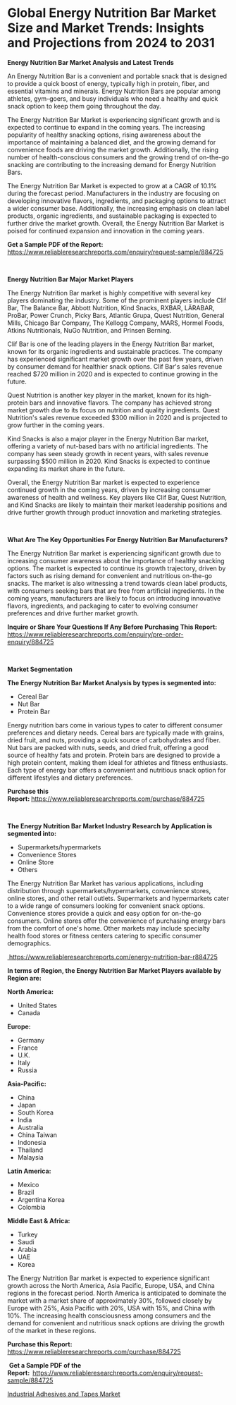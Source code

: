 <p><h1>Global Energy Nutrition Bar Market Size and Market Trends: Insights and Projections from 2024 to 2031</h1></p><p><strong>Energy Nutrition Bar Market Analysis and Latest Trends</strong></p>
<p><p>An Energy Nutrition Bar is a convenient and portable snack that is designed to provide a quick boost of energy, typically high in protein, fiber, and essential vitamins and minerals. Energy Nutrition Bars are popular among athletes, gym-goers, and busy individuals who need a healthy and quick snack option to keep them going throughout the day.</p><p>The Energy Nutrition Bar Market is experiencing significant growth and is expected to continue to expand in the coming years. The increasing popularity of healthy snacking options, rising awareness about the importance of maintaining a balanced diet, and the growing demand for convenience foods are driving the market growth. Additionally, the rising number of health-conscious consumers and the growing trend of on-the-go snacking are contributing to the increasing demand for Energy Nutrition Bars.</p><p>The Energy Nutrition Bar Market is expected to grow at a CAGR of 10.1% during the forecast period. Manufacturers in the industry are focusing on developing innovative flavors, ingredients, and packaging options to attract a wider consumer base. Additionally, the increasing emphasis on clean label products, organic ingredients, and sustainable packaging is expected to further drive the market growth. Overall, the Energy Nutrition Bar Market is poised for continued expansion and innovation in the coming years.</p></p>
<p><strong>Get a Sample PDF of the Report:&nbsp;</strong> <a href="https://www.reliableresearchreports.com/enquiry/request-sample/884725">https://www.reliableresearchreports.com/enquiry/request-sample/884725</a></p>
<p>&nbsp;</p>
<p><strong>Energy Nutrition Bar Major Market Players</strong></p>
<p><p>The Energy Nutrition Bar market is highly competitive with several key players dominating the industry. Some of the prominent players include Clif Bar, The Balance Bar, Abbott Nutrition, Kind Snacks, RXBAR, LÄRABAR, ProBar, Power Crunch, Picky Bars, Atlantic Grupa, Quest Nutrition, General Mills, Chicago Bar Company, The Kellogg Company, MARS, Hormel Foods, Atkins Nutritionals, NuGo Nutrition, and Prinsen Berning.</p><p>Clif Bar is one of the leading players in the Energy Nutrition Bar market, known for its organic ingredients and sustainable practices. The company has experienced significant market growth over the past few years, driven by consumer demand for healthier snack options. Clif Bar's sales revenue reached $720 million in 2020 and is expected to continue growing in the future.</p><p>Quest Nutrition is another key player in the market, known for its high-protein bars and innovative flavors. The company has achieved strong market growth due to its focus on nutrition and quality ingredients. Quest Nutrition's sales revenue exceeded $300 million in 2020 and is projected to grow further in the coming years.</p><p>Kind Snacks is also a major player in the Energy Nutrition Bar market, offering a variety of nut-based bars with no artificial ingredients. The company has seen steady growth in recent years, with sales revenue surpassing $500 million in 2020. Kind Snacks is expected to continue expanding its market share in the future.</p><p>Overall, the Energy Nutrition Bar market is expected to experience continued growth in the coming years, driven by increasing consumer awareness of health and wellness. Key players like Clif Bar, Quest Nutrition, and Kind Snacks are likely to maintain their market leadership positions and drive further growth through product innovation and marketing strategies.</p></p>
<p>&nbsp;</p>
<p><strong>What Are The Key Opportunities For Energy Nutrition Bar Manufacturers?</strong></p>
<p><p>The Energy Nutrition Bar market is experiencing significant growth due to increasing consumer awareness about the importance of healthy snacking options. The market is expected to continue its growth trajectory, driven by factors such as rising demand for convenient and nutritious on-the-go snacks. The market is also witnessing a trend towards clean label products, with consumers seeking bars that are free from artificial ingredients. In the coming years, manufacturers are likely to focus on introducing innovative flavors, ingredients, and packaging to cater to evolving consumer preferences and drive further market growth.</p></p>
<p><strong>Inquire or Share Your Questions If Any Before Purchasing This Report:</strong> <a href="https://www.reliableresearchreports.com/enquiry/pre-order-enquiry/884725">https://www.reliableresearchreports.com/enquiry/pre-order-enquiry/884725</a></p>
<p>&nbsp;</p>
<p><strong>Market Segmentation</strong></p>
<p><strong>The Energy Nutrition Bar Market Analysis by types is segmented into:</strong></p>
<p><ul><li>Cereal Bar</li><li>Nut Bar</li><li>Protein Bar</li></ul></p>
<p><p>Energy nutrition bars come in various types to cater to different consumer preferences and dietary needs. Cereal bars are typically made with grains, dried fruit, and nuts, providing a quick source of carbohydrates and fiber. Nut bars are packed with nuts, seeds, and dried fruit, offering a good source of healthy fats and protein. Protein bars are designed to provide a high protein content, making them ideal for athletes and fitness enthusiasts. Each type of energy bar offers a convenient and nutritious snack option for different lifestyles and dietary preferences.</p></p>
<p><strong>Purchase this Report:&nbsp;</strong><a href="https://www.reliableresearchreports.com/purchase/884725">https://www.reliableresearchreports.com/purchase/884725</a></p>
<p>&nbsp;</p>
<p><strong>The Energy Nutrition Bar Market Industry Research by Application is segmented into:</strong></p>
<p><ul><li>Supermarkets/hypermarkets</li><li>Convenience Stores</li><li>Online Store</li><li>Others</li></ul></p>
<p><p>The Energy Nutrition Bar Market has various applications, including distribution through supermarkets/hypermarkets, convenience stores, online stores, and other retail outlets. Supermarkets and hypermarkets cater to a wide range of consumers looking for convenient snack options. Convenience stores provide a quick and easy option for on-the-go consumers. Online stores offer the convenience of purchasing energy bars from the comfort of one's home. Other markets may include specialty health food stores or fitness centers catering to specific consumer demographics.</p></p>
<p><a href="https://www.reliableresearchreports.com/energy-nutrition-bar-r884725">&nbsp;https://www.reliableresearchreports.com/energy-nutrition-bar-r884725</a></p>
<p><strong>In terms of Region, the Energy Nutrition Bar Market Players available by Region are:</strong></p>
<p>
    <p> <strong> North America: </strong>
        <ul>
            <li>United States</li>
            <li>Canada</li>
        </ul>
        </p> 
    <p> <strong> Europe: </strong>
        <ul>
            <li>Germany</li>
            <li>France</li>
            <li>U.K.</li>
            <li>Italy</li>
            <li>Russia</li>
        </ul>
        </p> 
    <p> <strong> Asia-Pacific: </strong>
        <ul>
            <li>China</li>
            <li>Japan</li>
            <li>South Korea</li>
            <li>India</li>
            <li>Australia</li>
            <li>China Taiwan</li>
            <li>Indonesia</li>
            <li>Thailand</li>
            <li>Malaysia</li>
        </ul>
        </p> 
    <p> <strong> Latin America: </strong>
        <ul>
            <li>Mexico</li>
            <li>Brazil</li>
            <li>Argentina Korea</li>
            <li>Colombia</li>
        </ul>
        </p> 
    <p> <strong> Middle East & Africa: </strong>
        <ul>
            <li>Turkey</li>
            <li>Saudi</li>
            <li>Arabia</li>
            <li>UAE</li>
            <li>Korea</li>
        </ul>
    </p>
    </p>
<p><p>The Energy Nutrition Bar market is expected to experience significant growth across the North America, Asia Pacific, Europe, USA, and China regions in the forecast period. North America is anticipated to dominate the market with a market share of approximately 30%, followed closely by Europe with 25%, Asia Pacific with 20%, USA with 15%, and China with 10%. The increasing health consciousness among consumers and the demand for convenient and nutritious snack options are driving the growth of the market in these regions.</p></p>
<p><strong>Purchase this Report: </strong><a href="https://www.reliableresearchreports.com/purchase/884725">https://www.reliableresearchreports.com/purchase/884725</a></p>
<p>&nbsp;<strong>Get a Sample PDF of the Report:&nbsp;&nbsp;</strong><a href="https://www.reliableresearchreports.com/enquiry/request-sample/884725">https://www.reliableresearchreports.com/enquiry/request-sample/884725</a></p>
<p><strong></strong></p>
<p><p><a href="https://invited-way-688.notion.site/Industrial-Adhesives-and-Tapes-Market-Centers-on-Aspects-such-as-Market-Growth-Market-Share-Market-b0608840b2ec4951a8c5784d3bf4d476">Industrial Adhesives and Tapes Market</a></p></p>